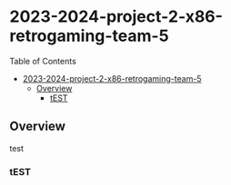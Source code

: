 # 2023-2024-project-2-x86-retrogaming-team-5

Table of Contents

- [2023-2024-project-2-x86-retrogaming-team-5](#2023-2024-project-2-x86-retrogaming-team-5)
  - [Overview](#overview)
    - [tEST](#test)

## Overview

test

### tEST
